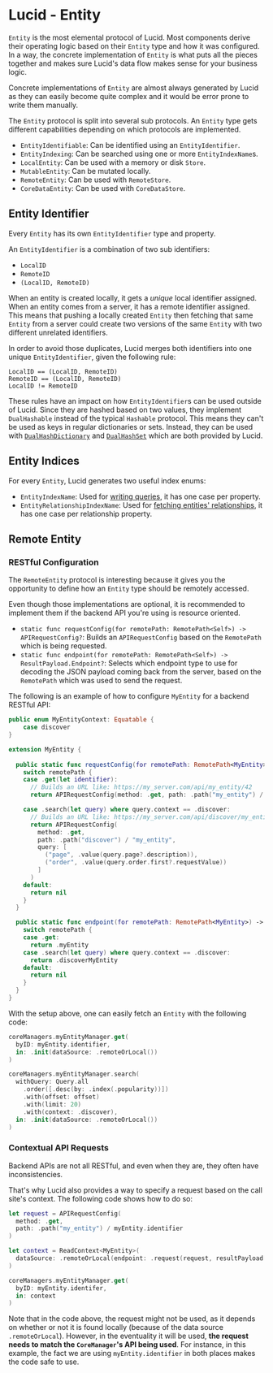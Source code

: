 # Lucid - Entity

`Entity` is the most elemental protocol of Lucid. Most components derive their operating logic based on their `Entity` type and how it was configured. In a way, the concrete implementation of `Entity` is what puts all the pieces together and makes sure Lucid's data flow makes sense for your business logic. 

Concrete implementations of `Entity` are almost always generated by Lucid as they can easily become quite complex and it would be error prone to write them manually.

The `Entity` protocol is split into several sub protocols. An `Entity` type gets different capabilities depending on which protocols are implemented.

- `EntityIdentifiable`: Can be identified using an `EntityIdentifier`.
- `EntityIndexing`: Can be searched using one or more `EntityIndexName`s.
- `LocalEntity`: Can be used with a memory or disk `Store`.
- `MutableEntity`: Can be mutated locally.
- `RemoteEntity`: Can be used with `RemoteStore`.
- `CoreDataEntity`: Can be used with `CoreDataStore`.

## Entity Identifier

Every `Entity` has its own `EntityIdentifier` type and property.

An `EntityIdentifier` is a combination of two sub identifiers:

- `LocalID`
- `RemoteID`
- `(LocalID, RemoteID)`

When an entity is created locally, it gets a *unique* local identifier assigned. When an entity comes from a server, it has a remote identifier assigned. This means that pushing a locally created `Entity` then fetching that same `Entity` from a server could create two versions of the same `Entity` with two different unrelated identifiers. 

In order to avoid those duplicates, Lucid merges both identifiers into one unique `EntityIdentifier`, given the following rule:

```
LocalID == (LocalID, RemoteID)
RemoteID == (LocalID, RemoteID)
LocalID != RemoteID
```

These rules have an impact on how `EntityIdentifier`s can be used outside of Lucid. Since they are hashed based on two values, they implement `DualHashable` instead of the typical `Hashable` protocol. This means they can't be used as keys in regular dictionaries or sets. Instead, they can be used with [`DualHashDictionary`](../Lucid/Utils/DataStructures.swift) and [`DualHashSet`](../Lucid/Utils/DataStructures.swift) which are both provided by Lucid.

## Entity Indices

For every `Entity`, Lucid generates two useful index enums:

- `EntityIndexName`: Used for [writing queries](./CoreManager.md#Query), it has one case per property.
- `EntityRelationshipIndexName`: Used for [fetching entities' relationships](./CoreManager.md#Relationships), it has one case per relationship property.

## Remote Entity

### RESTful Configuration

The `RemoteEntity` protocol is interesting because it gives you the opportunity to define how an `Entity` type should be remotely accessed.

Even though those implementations are optional, it is recommended to implement them if the backend API you're using is resource oriented.

- `static func requestConfig(for remotePath: RemotePath<Self>) -> APIRequestConfig?`: Builds an `APIRequestConfig` based on the `RemotePath` which is being requested.
- `static func endpoint(for remotePath: RemotePath<Self>) -> ResultPayload.Endpoint?`: Selects which endpoint type to use for decoding the JSON payload coming back from the server, based on the `RemotePath` which was used to send the request.

The following is an example of how to configure `MyEntity` for a backend RESTful API:

```swift
public enum MyEntityContext: Equatable {
    case discover
}

extension MyEntity {
  
  public static func requestConfig(for remotePath: RemotePath<MyEntity>) -> APIRequestConfig? {
    switch remotePath {
    case .get(let identifier):
      // Builds an URL like: https://my_server.com/api/my_entity/42
      return APIRequestConfig(method: .get, path: .path("my_entity") / identifier)

    case .search(let query) where query.context == .discover:
      // Builds an URL like: https://my_server.com/api/discover/my_entity?page=1&order=asc
      return APIRequestConfig(
        method: .get,
        path: .path("discover") / "my_entity",
        query: [
          ("page", .value(query.page?.description)),
          ("order", .value(query.order.first?.requestValue))
        ]
      )
    default:
      return nil
    }
  }

  public static func endpoint(for remotePath: RemotePath<MyEntity>) -> EndpointResultPayload.Endpoint? {
    switch remotePath {
    case .get:
      return .myEntity
    case .search(let query) where query.context == .discover:
      return .discoverMyEntity
    default:
      return nil
    }
  }
}
```

With the setup above, one can easily fetch an `Entity` with the following code:

```swift
coreManagers.myEntityManager.get(
  byID: myEntity.identifier, 
  in: .init(dataSource: .remoteOrLocal())
)

coreManagers.myEntityManager.search(
  withQuery: Query.all
    .order([.desc(by: .index(.popularity))])
    .with(offset: offset)
    .with(limit: 20)
    .with(context: .discover),
  in: .init(dataSource: .remoteOrLocal())
)
```

### Contextual API Requests

Backend APIs are not all RESTful, and even when they are, they often have inconsistencies. 

That's why Lucid also provides a way to specify a request based on the call site's context. The following code shows how to do so:

```swift
let request = APIRequestConfig(
  method: .get,
  path: .path("my_entity") / myEntity.identifier
)

let context = ReadContext<MyEntity>(
  dataSource: .remoteOrLocal(endpoint: .request(request, resultPayload: .myEntity)
)

coreManagers.myEntityManager.get(
  byID: myEntity.identifer,
  in: context
)
```

Note that in the code above, the request might not be used, as it depends on whether or not it is found locally (because of the data source `.remoteOrLocal`). However, in the eventuality it will be used, **the request needs to match the `CoreManager`'s API being used**. For instance, in this example, the fact we are using `myEntity.identifier` in both places makes the code safe to use.

